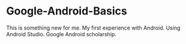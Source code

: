 # Google-Android-Basics
This is something new for me. My first experience with Android. 
Using Android Studio.
Google Android scholarship.
